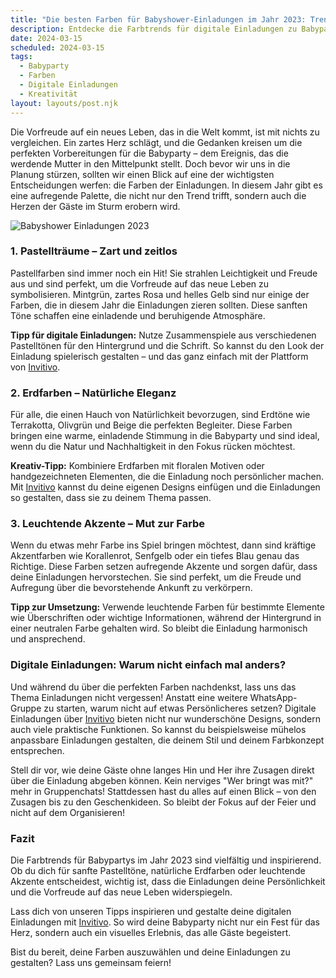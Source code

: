 ```yaml
---
title: "Die besten Farben für Babyshower-Einladungen im Jahr 2023: Trends und kreative Ideen"
description: Entdecke die Farbtrends für digitale Einladungen zu Babypartys in 2023 und wie du diese mit einem persönlichen Touch umsetzen kannst.
date: 2024-03-15
scheduled: 2024-03-15
tags:
  - Babyparty
  - Farben
  - Digitale Einladungen
  - Kreativität
layout: layouts/post.njk
---
```


Die Vorfreude auf ein neues Leben, das in die Welt kommt, ist mit nichts zu vergleichen. Ein zartes Herz schlägt, und die Gedanken kreisen um die perfekten Vorbereitungen für die Babyparty – dem Ereignis, das die werdende Mutter in den Mittelpunkt stellt. Doch bevor wir uns in die Planung stürzen, sollten wir einen Blick auf eine der wichtigsten Entscheidungen werfen: die Farben der Einladungen. In diesem Jahr gibt es eine aufregende Palette, die nicht nur den Trend trifft, sondern auch die Herzen der Gäste im Sturm erobern wird.

![Babyshower Einladungen 2023](/img/babyshower-invitations.webp)

### 1. **Pastellträume – Zart und zeitlos**

Pastellfarben sind immer noch ein Hit! Sie strahlen Leichtigkeit und Freude aus und sind perfekt, um die Vorfreude auf das neue Leben zu symbolisieren. Mintgrün, zartes Rosa und helles Gelb sind nur einige der Farben, die in diesem Jahr die Einladungen zieren sollten. Diese sanften Töne schaffen eine einladende und beruhigende Atmosphäre.

**Tipp für digitale Einladungen:** Nutze Zusammenspiele aus verschiedenen Pastelltönen für den Hintergrund und die Schrift. So kannst du den Look der Einladung spielerisch gestalten – und das ganz einfach mit der Plattform von [Invitivo](https://invitivo.com/).

### 2. **Erdfarben – Natürliche Eleganz**

Für alle, die einen Hauch von Natürlichkeit bevorzugen, sind Erdtöne wie Terrakotta, Olivgrün und Beige die perfekten Begleiter. Diese Farben bringen eine warme, einladende Stimmung in die Babyparty und sind ideal, wenn du die Natur und Nachhaltigkeit in den Fokus rücken möchtest.

**Kreativ-Tipp:** Kombiniere Erdfarben mit floralen Motiven oder handgezeichneten Elementen, die die Einladung noch persönlicher machen. Mit [Invitivo](https://invitivo.com/) kannst du deine eigenen Designs einfügen und die Einladungen so gestalten, dass sie zu deinem Thema passen.

### 3. **Leuchtende Akzente – Mut zur Farbe**

Wenn du etwas mehr Farbe ins Spiel bringen möchtest, dann sind kräftige Akzentfarben wie Korallenrot, Senfgelb oder ein tiefes Blau genau das Richtige. Diese Farben setzen aufregende Akzente und sorgen dafür, dass deine Einladungen hervorstechen. Sie sind perfekt, um die Freude und Aufregung über die bevorstehende Ankunft zu verkörpern.

**Tipp zur Umsetzung:** Verwende leuchtende Farben für bestimmte Elemente wie Überschriften oder wichtige Informationen, während der Hintergrund in einer neutralen Farbe gehalten wird. So bleibt die Einladung harmonisch und ansprechend.

### **Digitale Einladungen: Warum nicht einfach mal anders?**

Und während du über die perfekten Farben nachdenkst, lass uns das Thema Einladungen nicht vergessen! Anstatt eine weitere WhatsApp-Gruppe zu starten, warum nicht auf etwas Persönlicheres setzen? Digitale Einladungen über [Invitivo](https://invitivo.com/) bieten nicht nur wunderschöne Designs, sondern auch viele praktische Funktionen. So kannst du beispielsweise mühelos anpassbare Einladungen gestalten, die deinem Stil und deinem Farbkonzept entsprechen. 

Stell dir vor, wie deine Gäste ohne langes Hin und Her ihre Zusagen direkt über die Einladung abgeben können. Kein nerviges "Wer bringt was mit?" mehr in Gruppenchats! Stattdessen hast du alles auf einen Blick – von den Zusagen bis zu den Geschenkideen. So bleibt der Fokus auf der Feier und nicht auf dem Organisieren!

### **Fazit**

Die Farbtrends für Babypartys im Jahr 2023 sind vielfältig und inspirierend. Ob du dich für sanfte Pastelltöne, natürliche Erdfarben oder leuchtende Akzente entscheidest, wichtig ist, dass die Einladungen deine Persönlichkeit und die Vorfreude auf das neue Leben widerspiegeln. 

Lass dich von unseren Tipps inspirieren und gestalte deine digitalen Einladungen mit [Invitivo](https://invitivo.com/). So wird deine Babyparty nicht nur ein Fest für das Herz, sondern auch ein visuelles Erlebnis, das alle Gäste begeistert. 

Bist du bereit, deine Farben auszuwählen und deine Einladungen zu gestalten? Lass uns gemeinsam feiern!
